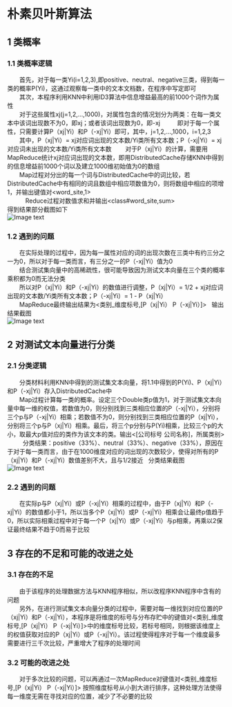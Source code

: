 # 朴素贝叶斯算法
## 1 类概率
### 1.1 类概率逻辑
&emsp;&emsp;首先，对于每一类Yi(i=1,2,3),即positive、neutral、negative三类，得到每一类的概率P(Yi)，这通过观察每一类中的文本文档数，在程序中写定即可  
&emsp;&emsp;其次，本程序利用KNN中利用ID3算法中信息增益最高的前1000个词作为属性  
&emsp;&emsp;对于这些属性xj(j=1,2,...,1000)，对属性包含的情况划分为两类：在每一类文本中该词出现数不为0，即xj；或者该词出现数为0，即-xj  
&emsp;&emsp;即对于每一个属性，只需要计算P（xj|Yi）和P（-xj|Yi）即可，其中，j=1,2,...,1000，i=1,2,3  
&emsp;&emsp;其中，P（xj|Yi）= xj对应词出现的文本数/Yi类所有文本数；P（-xj|Yi）= xj对应词未出现的文本数/Yi类所有文本数
&emsp;&emsp;对于P（xj|Yi）的计算，需要用MapReduce统计xj对应词出现的文本数，即用DistributedCache存储KNN中得到的信息增益前1000个词以及建立1000维初始值为0的数组  
&emsp;&emsp;Map过程对分出的每一个词与DistributedCache中的词比较，若DistributedCache中有相同的词且数组中相应项数值为0，则将数组中相应的项增1，并输出键值对<word_site,1>  
&emsp;&emsp;&emsp;Reduce过程对数值求和并输出<class#word_site,sum>  
得到结果部分截图如下  
![Image text](https://raw.github.com/cjjloves/Project2/master/pro2_pic/NB_wordsum.JPG)  
### 1.2 遇到的问题
&emsp;&emsp;在实际处理的过程中，因为每一属性对应的词的出现次数在三类中有约三分之一为0，所以对于每一类而言，有三分之一的P（-xj|Yi）值为0  
&emsp;&emsp;结合测试集向量中的高稀疏性，很可能导致因为测试文本向量在三个类的概率乘积都为0而无法分类  
&emsp;&emsp;所以对P（xj|Yi）和P（-xj|Yi）的数值进行调整，P（xj|Yi）= 1/2 + xj对应词出现的文本数/Yi类所有文本数；P（-xj|Yi）= 1 - P（xj|Yi）  
&emsp;&emsp;MapReduce最终输出结果为<类别_维度标号,[P（xj|Yi）  P（-xj|Yi）]>  
输出结果截图  
![Image text](https://raw.github.com/cjjloves/Project2/master/pro2_pic/p_result.JPG)  
## 2 对测试文本向量进行分类
### 2.1 分类逻辑
&emsp;&emsp;分类材料利用KNN中得到的测试集文本向量，将1.1中得到的P(Yi)、P（xj|Yi）和P（-xj|Yi）存入DistributedCache中  
&emsp;&emsp;Map过程计算每一类的概率。设定三个Double类p值为1，对于测试集文本向量中每一维的权值，若数值为0，则分别找到三类相应位置的P（-xj|Yi），分别将三个p与P（-xj|Yi）相乘；若数值不为0，则分别找到三类相应位置的P（xj|Yi），分别将三个p与P（xj|Yi）相乘。最后，将三个p分别与P(Yi)相乘，比较三个p的大小，取最大p值对应的类作为该文本的类。输出<[公司标号  公司名称]，所属类别>  
&emsp;&emsp;分类结果：positive（33%）、neutral（33%）、negative（33%），原因在于对于每一类而言，由于在1000维度对应的词出现的次数较少，使得对所有的P（xj|Yi）和P（-xj|Yi）数值差别不大，且与1/2接近  
分类结果截图  
![Image text](https://raw.github.com/cjjloves/Project2/master/pro2_pic/NB_result.JPG) 
### 2.2 遇到的问题
&emsp;&emsp;在实际p与P（xj|Yi）或P（-xj|Yi）相乘的过程中，由于P（xj|Yi）和P（-xj|Yi）的数值都小于1，所以当多个P（xj|Yi）或P（-xj|Yi）相乘会让最终p值趋于0，所以实际相乘过程中对于每一个P（xj|Yi）或P（-xj|Yi）与p相乘，再乘以2保证最终结果不趋于0而易于比较
## 3 存在的不足和可能的改进之处
### 3.1 存在的不足
&emsp;&emsp;由于该程序的处理数据方法与KNN程序相似，所以改程序KNN程序中含有的问题  
&emsp;&emsp;另外，在进行测试集文本向量分类的过程中，需要对每一维找到对应位置的P（xj|Yi）和P（-xj|Yi），本程序是将维度的标号与分布存贮中的键值对<类别_维度标号,[P（xj|Yi）  P（-xj|Yi）]>中的维度标号比较，若标号相同，则根据该维度上的权值获取对应的P（xj|Yi）或P（-xj|Yi）。该过程使得程序对于每一个维度最多需要进行三千次比较，严重增大了程序的处理时间
### 3.2 可能的改进之处
&emsp;&emsp;对于多次比较的问题，可以再通过一次MapReduce对键值对<类别_维度标号,[P（xj|Yi）  P（-xj|Yi）]> 按照维度标号从小到大进行排序，这种处理方法使得每一维度无需在寻找对应的位置，减少了不必要的比较
